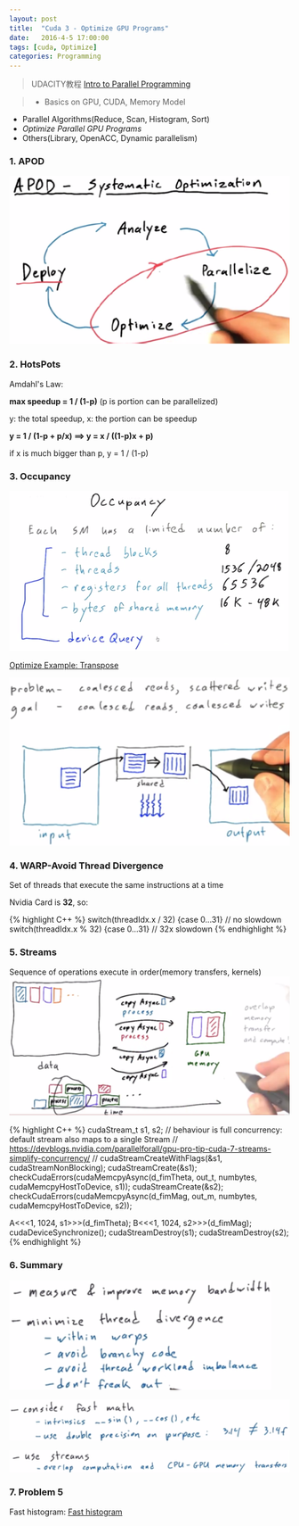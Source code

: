 ```yaml
---
layout: post
title:  "Cuda 3 - Optimize GPU Programs"
date:   2016-4-5 17:00:00
tags: [cuda, Optimize]
categories: Programming
---
```


> UDACITY教程 [Intro to Parallel Programming][link] 

> * Basics on GPU, CUDA, Memory Model
 * Parallel Algorithms(Reduce, Scan, Histogram, Sort)
 * *Optimize Parallel GPU Programs*
 * Others(Library, OpenACC, Dynamic parallelism)

[link]: https://www.udacity.com/wiki/cs344

### 1. **APOD**
![apod](/res/apod.png)

### 2. **HotsPots**
Amdahl's Law: 

**max speedup = 1 / (1-p)** (p is portion can be parallelized)

y: the total speedup, x: the portion can be speedup

**y = 1 / (1-p + p/x) ==> y = x / ((1-p)x + p)**

if x is much bigger than p, y = 1 / (1-p)

### 3. **Occupancy**
![gpu-occupancy](/res/gpu-occupancy.png)

[Optimize Example: Transpose](https://github.com/wykvictor/cs344-udacity/blob/master/Lesson%20Code%20Snippets/Lesson%205%20Code%20Snippets/transpose.cu)

![gpu-tile](/res/gpu-tiling.png)

### 4. **WARP-Avoid Thread Divergence**
Set of threads that execute the same instructions at a time

Nvidia Card is **32**, so:

{% highlight C++ %}
switch(threadIdx.x / 32) {case 0...31}  // no slowdown
switch(threadIdx.x % 32) {case 0...31}  // 32x slowdown
{% endhighlight %}

### 5. **Streams** 
Sequence of operations execute in order(memory transfers, kernels)
![gpu-stream](/res/gpu-stream.png)

{% highlight C++ %}
cudaStream_t s1, s2;
// behaviour is full concurrency: default stream also maps to a single Stream
// https://devblogs.nvidia.com/parallelforall/gpu-pro-tip-cuda-7-streams-simplify-concurrency/
// cudaStreamCreateWithFlags(&s1, cudaStreamNonBlocking);
cudaStreamCreate(&s1);
checkCudaErrors(cudaMemcpyAsync(d_fimTheta, out_t, numbytes, cudaMemcpyHostToDevice, s1));
cudaStreamCreate(&s2);
checkCudaErrors(cudaMemcpyAsync(d_fimMag, out_m, numbytes, cudaMemcpyHostToDevice, s2));

A<<<1, 1024, s1>>>(d_fimTheta);
B<<<1, 1024, s2>>>(d_fimMag);
cudaDeviceSynchronize();
cudaStreamDestroy(s1); cudaStreamDestroy(s2);
{% endhighlight %}

### 6. **Summary**
![gpu-improve-1](/res/gpu-improve-1.png)

![gpu-improve-2](/res/gpu-improve-2.png)

![gpu-improve-3](/res/gpu-improve-3.png)

### 7. Problem 5
Fast histogram:
[Fast histogram](https://github.com/wykvictor/cs344-udacity/blob/master/Problem%20Sets/Problem%20Set%205/student.cu)